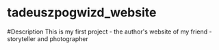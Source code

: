 # tadeuszpogwizd_website

#Description
This is my first project - the  author's website of my friend - storyteller and photographer
